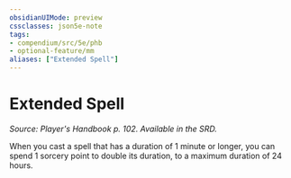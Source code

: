 ```yaml
---
obsidianUIMode: preview
cssclasses: json5e-note
tags:
- compendium/src/5e/phb
- optional-feature/mm
aliases: ["Extended Spell"]
---
```

# Extended Spell
*Source: Player's Handbook p. 102. Available in the SRD.* 

When you cast a spell that has a duration of 1 minute or longer, you can spend 1 sorcery point to double its duration, to a maximum duration of 24 hours.